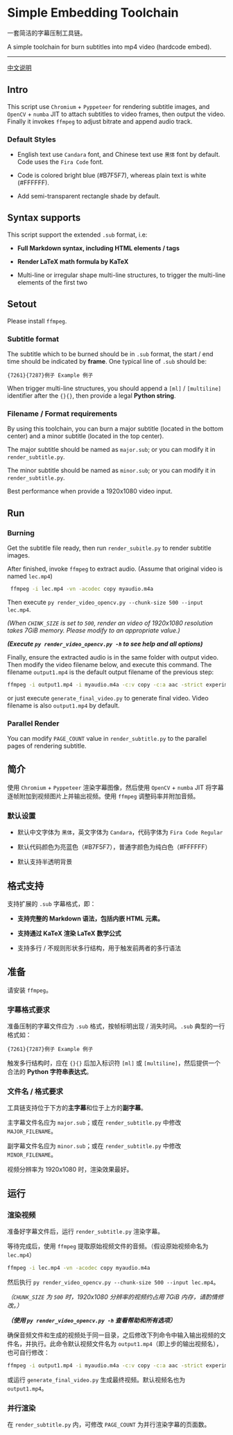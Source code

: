 # Simple Embedding Toolchain

一套简洁的字幕压制工具链。

A simple toolchain for burn subtitles into mp4 video (hardcode embed).

------------

[中文说明](#简介)

## Intro

This script use `Chromium` + `Pyppeteer` for rendering subtitle images, and `OpenCV` + `numba` JIT to attach subtitles to video frames, then output the video. Finally it invokes `ffmpeg` to adjust bitrate and append audio track.

### Default Styles

- English text use `Candara` font, and Chinese text use `黑体` font by default. Code uses the `Fira Code` font.

- Code is colored bright blue (#B7F5F7), whereas plain text is white (#FFFFFF).

- Add semi-transparent rectangle shade by default.

## Syntax supports

This script support the extended `.sub` format, i.e:

- **Full Markdown syntax, including HTML elements / tags**

- **Render LaTeX math formula by KaTeX**

- Multi-line or irregular shape multi-line structures, to trigger the multi-line elements of the first two

## Setout

Please install `ffmpeg`.

### Subtitle format

The subtitle which to be burned should be in `.sub` format, the start / end time should be indicated by **frame**. One typical line of `.sub` should be:

```plain
{7261}{7287}例子 Example 例子
```

When trigger multi-line structures, you should append a `[ml]` / `[multiline]` identifier after the `{}{}`, then provide a legal **Python string**.

### Filename / Format requirements

By using this toolchain, you can burn a major subtitle (located in the bottom center) and a minor subtitle (located in the top center).

The major subtitle should be named as `major.sub`; or you can modify it in `render_subtitle.py`.

The minor subtitle should be named as `minor.sub`; or you can modify it in `render_subtitle.py`.

Best performance when provide a 1920x1080 video input.

## Run

### Burning

Get the subtitle file ready, then run `render_subitle.py` to render subtitle images.

After finished, invoke `ffmpeg` to extract audio. (Assume that original video is named `lec.mp4`)

```bash
 ffmpeg -i lec.mp4 -vn -acodec copy myaudio.m4a
```

Then execute `py render_video_opencv.py --chunk-size 500 --input lec.mp4`.

*(When `CHINK_SIZE` is set to `500`, render an video of 1920x1080 resolution takes 7GiB memory. Please modify to an appropriate value.)*

***(Execute `py render_video_opencv.py -h` to see help and all options)***

Finally, ensure the extracted audio is in the same folder with output video. Then modify the video filename below, and execute this command. The filename `output1.mp4` is the default output filename of the previous step:

```bash
ffmpeg -i output1.mp4 -i myaudio.m4a -c:v copy -c:a aac -strict experimental -b:v 500k -pix_fmt yuv420p -c:v libx264 output.mp4 -y
```

or just execute `generate_final_video.py` to generate final video. Video filename is also `output1.mp4` by default.

### Parallel Render

You can modify `PAGE_COUNT` value in `render_subtitle.py` to the parallel pages of rendering subtitle.

## 简介

使用 `Chromium` + `Pyppeteer` 渲染字幕图像，然后使用 `OpenCV` + `numba` JIT 将字幕逐帧附加到视频图片上并输出视频。使用 `ffmpeg` 调整码率并附加音频。

### 默认设置

- 默认中文字体为 `黑体`，英文字体为 `Candara`，代码字体为 `Fira Code Regular`

- 默认代码颜色为亮蓝色（#B7F5F7），普通字颜色为纯白色（#FFFFFF）

- 默认支持半透明背景

## 格式支持

支持扩展的 `.sub` 字幕格式，即：

- **支持完整的 Markdown 语法，包括内嵌 HTML 元素。**

- **支持通过 KaTeX 渲染 LaTeX 数学公式**

- 支持多行 / 不规则形状多行结构，用于触发前两者的多行语法

## 准备

请安装 `ffmpeg`。

### 字幕格式要求

准备压制的字幕文件应为 `.sub` 格式，按帧标明出现 / 消失时间。`.sub` 典型的一行格式如：

```plain
{7261}{7287}例子 Example 例子
```

触发多行结构时，应在 `{}{}` 后加入标识符 `[ml]` 或 `[multiline]`，然后提供一个合法的 **Python 字符串表达式**。

### 文件名 / 格式要求

工具链支持位于下方的**主字幕**和位于上方的**副字幕**。

主字幕文件名应为 `major.sub`；或在 `render_subtitle.py` 中修改 `MAJOR_FILENAME`。

副字幕文件名应为 `minor.sub`；或在 `render_subtitle.py` 中修改 `MINOR_FILENAME`。

视频分辨率为 1920x1080 时，渲染效果最好。

## 运行

### 渲染视频

准备好字幕文件后，运行 `render_subtitle.py` 渲染字幕。

等待完成后，使用 `ffmpeg` 提取原始视频文件的音频。（假设原始视频命名为 `lec.mp4`）

```bash
ffmpeg -i lec.mp4 -vn -acodec copy myaudio.m4a
```

然后执行 `py render_video_opencv.py --chunk-size 500 --input lec.mp4`。

*（`CHUNK_SIZE` 为 `500` 时，1920x1080 分辨率的视频约占用 7GiB 内存，请酌情修改。）*

***（使用 `py render_video_opencv.py -h` 查看帮助和所有选项）***

确保音频文件和生成的视频处于同一目录，之后修改下列命令中输入输出视频的文件名，并执行。此命令默认视频文件名为 `output1.mp4`（即上步的输出视频名），也可自行修改：

```bash
ffmpeg -i output1.mp4 -i myaudio.m4a -c:v copy -c:a aac -strict experimental -b:v 500k -pix_fmt yuv420p -c:v libx264 output.mp4 -y
```

或运行 `generate_final_video.py` 生成最终视频。默认视频名也为 `output1.mp4`。

### 并行渲染

在 `render_subtitle.py` 内，可修改 `PAGE_COUNT` 为并行渲染字幕的页面数。
